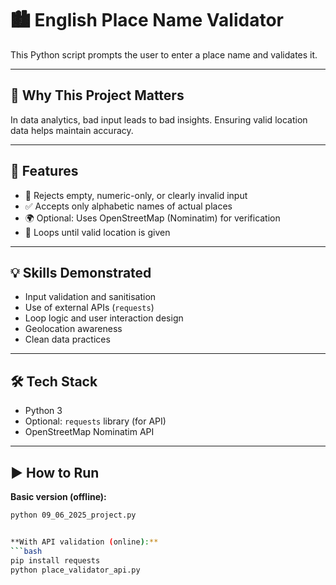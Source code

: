 # 🏙️ English Place Name Validator

This Python script prompts the user to enter a place name and validates it.

---

## 📌 Why This Project Matters

In data analytics, bad input leads to bad insights. Ensuring valid location data helps maintain accuracy.

---

## 🚀 Features

- 🚫 Rejects empty, numeric-only, or clearly invalid input  
- ✅ Accepts only alphabetic names of actual places  
- 🌍 Optional: Uses OpenStreetMap (Nominatim) for verification  
- 🔁 Loops until valid location is given  

---

## 💡 Skills Demonstrated

- Input validation and sanitisation  
- Use of external APIs (`requests`)  
- Loop logic and user interaction design  
- Geolocation awareness  
- Clean data practices  

---

## 🛠️ Tech Stack

- Python 3  
- Optional: `requests` library (for API)  
- OpenStreetMap Nominatim API  

---

## ▶️ How to Run

**Basic version (offline):**
```bash
python 09_06_2025_project.py


**With API validation (online):**
```bash
pip install requests
python place_validator_api.py
